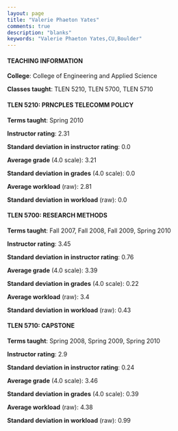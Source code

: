 ```yaml
---
layout: page
title: "Valerie Phaeton Yates" 
comments: true
description: "blanks"
keywords: "Valerie Phaeton Yates,CU,Boulder"
---
```

<head>
<script src="https://ajax.googleapis.com/ajax/libs/jquery/2.1.3/jquery.min.js"></script>
<script src="https://dl.dropboxusercontent.com/s/pc42nxpaw1ea4o9/highcharts.js?dl=0"></script>
<!-- <script src="../assets/js/highcharts.js"></script> -->
<style type="text/css">@font-face {
	font-family: "Bebas Neue";
	src: url(https://www.filehosting.org/file/details/544349/BebasNeue Regular.otf) format("opentype");
	}
	h1.Bebas { 
		font-family: "Bebas Neue", Verdana, Tahoma;
	}
</style>
</head>
	   
#### TEACHING INFORMATION

**College**: College of Engineering and Applied Science

**Classes taught**: TLEN 5210, TLEN 5700, TLEN 5710

#### TLEN 5210: PRNCPLES TELECOMM POLICY

**Terms taught**: Spring 2010

**Instructor rating**: 2.31

**Standard deviation in instructor rating**: 0.0

**Average grade** (4.0 scale): 3.21

**Standard deviation in grades** (4.0 scale): 0.0

**Average workload** (raw): 2.81

**Standard deviation in workload** (raw): 0.0

#### TLEN 5700: RESEARCH METHODS

**Terms taught**: Fall 2007, Fall 2008, Fall 2009, Spring 2010

**Instructor rating**: 3.45

**Standard deviation in instructor rating**: 0.76

**Average grade** (4.0 scale): 3.39

**Standard deviation in grades** (4.0 scale): 0.22

**Average workload** (raw): 3.4

**Standard deviation in workload** (raw): 0.43

#### TLEN 5710: CAPSTONE

**Terms taught**: Spring 2008, Spring 2009, Spring 2010

**Instructor rating**: 2.9

**Standard deviation in instructor rating**: 0.24

**Average grade** (4.0 scale): 3.46

**Standard deviation in grades** (4.0 scale): 0.39

**Average workload** (raw): 4.38

**Standard deviation in workload** (raw): 0.99

